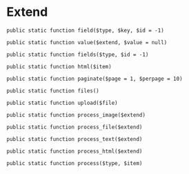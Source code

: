 # Extend

`public static function field($type, $key, $id = -1)`

`public static function value($extend, $value = null)`

`public static function fields($type, $id = -1)`

`public static function html($item)`

`public static function paginate($page = 1, $perpage = 10)`

`public static function files()`

`public static function upload($file)`

`public static function process_image($extend)`

`public static function process_file($extend)`

`public static function process_text($extend)`

`public static function process_html($extend)`

`public static function process($type, $item)`